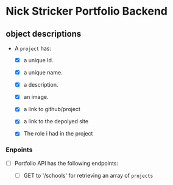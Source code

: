 # Nick Stricker Portfolio Backend
## object descriptions


- A `project` has:
    - [x] a unique Id.
    - [x] a unique name.
    - [x] a description.
    - [x] an image.
    - [x] a link to github/project
    - [x] a link to the depolyed site
    - [x] The role i had in the project


### Enpoints

- [ ] Portfolio API has the following endpoints:

    - [ ] GET to '/schools' for retrieving an array of `projects`